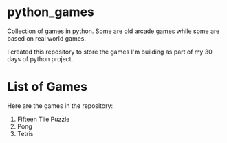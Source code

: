 python_games
============

Collection of games in python. Some are old arcade games while some are based on real world games.

I created this repository to store the games I'm building as part of my 30 days of python project.

List of Games
=============

Here are the games in the repository:

1. Fifteen Tile Puzzle
2. Pong
3. Tetris
